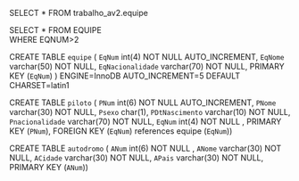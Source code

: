 SELECT * FROM trabalho_av2.equipe

SELECT * FROM EQUIPE<br>
WHERE EQNUM>2




CREATE TABLE `equipe` (
  `EqNum` int(4) NOT NULL AUTO_INCREMENT,
  `EqNome` varchar(50) NOT NULL,
  `EqNacionalidade` varchar(70) NOT NULL,
  PRIMARY KEY (`EqNum`)
) ENGINE=InnoDB AUTO_INCREMENT=5 DEFAULT CHARSET=latin1



CREATE TABLE `piloto` (
  `PNum` int(6) NOT NULL AUTO_INCREMENT,
  `PNome` varchar(30) NOT NULL,
  `Psexo` char(1),
  `PDtNascimento` varchar(10) NOT NULL,
  `Pnacionalidade` varchar(70) NOT NULL,
  `EqNum` int(4) NOT NULL ,
  PRIMARY KEY (`PNum`),
  FOREIGN KEY (`EqNum`) references equipe (`EqNum`))
  
  
  CREATE TABLE `autodromo` (
  `ANum` int(6) NOT NULL ,
  `ANome` varchar(30) NOT NULL,
  `ACidade` varchar(30) NOT NULL,
  `APais` varchar(30) NOT NULL,
  PRIMARY KEY (`ANum`))
